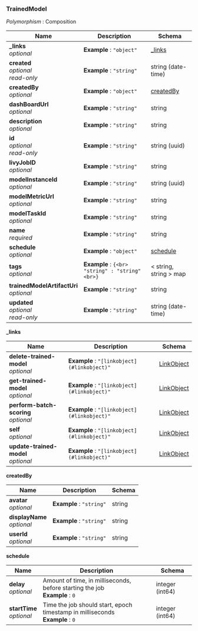 
<a name="trainedmodel"></a>
### TrainedModel
*Polymorphism* : Composition


|Name|Description|Schema|
|---|---|---|
|**_links**  <br>*optional*|**Example** : `"object"`|[_links](#trainedmodel-links)|
|**created**  <br>*optional*  <br>*read-only*|**Example** : `"string"`|string (date-time)|
|**createdBy**  <br>*optional*|**Example** : `"object"`|[createdBy](#trainedmodel-createdby)|
|**dashBoardUrl**  <br>*optional*|**Example** : `"string"`|string|
|**description**  <br>*optional*|**Example** : `"string"`|string|
|**id**  <br>*optional*  <br>*read-only*|**Example** : `"string"`|string (uuid)|
|**livyJobID**  <br>*optional*|**Example** : `"string"`|string|
|**modelInstanceId**  <br>*optional*|**Example** : `"string"`|string (uuid)|
|**modelMetricUrl**  <br>*optional*|**Example** : `"string"`|string|
|**modelTaskId**  <br>*optional*|**Example** : `"string"`|string|
|**name**  <br>*required*|**Example** : `"string"`|string|
|**schedule**  <br>*optional*|**Example** : `"object"`|[schedule](#trainedmodel-schedule)|
|**tags**  <br>*optional*|**Example** : `{<br>  "string" : "string"<br>}`|< string, string > map|
|**trainedModelArtifactUri**  <br>*optional*|**Example** : `"string"`|string|
|**updated**  <br>*optional*  <br>*read-only*|**Example** : `"string"`|string (date-time)|

<a name="trainedmodel-links"></a>
**_links**

|Name|Description|Schema|
|---|---|---|
|**delete-trained-model**  <br>*optional*|**Example** : `"[linkobject](#linkobject)"`|[LinkObject](LinkObject.md#linkobject)|
|**get-trained-model**  <br>*optional*|**Example** : `"[linkobject](#linkobject)"`|[LinkObject](LinkObject.md#linkobject)|
|**perform-batch-scoring**  <br>*optional*|**Example** : `"[linkobject](#linkobject)"`|[LinkObject](LinkObject.md#linkobject)|
|**self**  <br>*optional*|**Example** : `"[linkobject](#linkobject)"`|[LinkObject](LinkObject.md#linkobject)|
|**update-trained-model**  <br>*optional*|**Example** : `"[linkobject](#linkobject)"`|[LinkObject](LinkObject.md#linkobject)|

<a name="trainedmodel-createdby"></a>
**createdBy**

|Name|Description|Schema|
|---|---|---|
|**avatar**  <br>*optional*|**Example** : `"string"`|string|
|**displayName**  <br>*optional*|**Example** : `"string"`|string|
|**userId**  <br>*optional*|**Example** : `"string"`|string|

<a name="trainedmodel-schedule"></a>
**schedule**

|Name|Description|Schema|
|---|---|---|
|**delay**  <br>*optional*|Amount of time, in milliseconds, before starting the job  <br>**Example** : `0`|integer (int64)|
|**startTime**  <br>*optional*|Time the job should start, epoch timestamp in milliseconds  <br>**Example** : `0`|integer (int64)|




